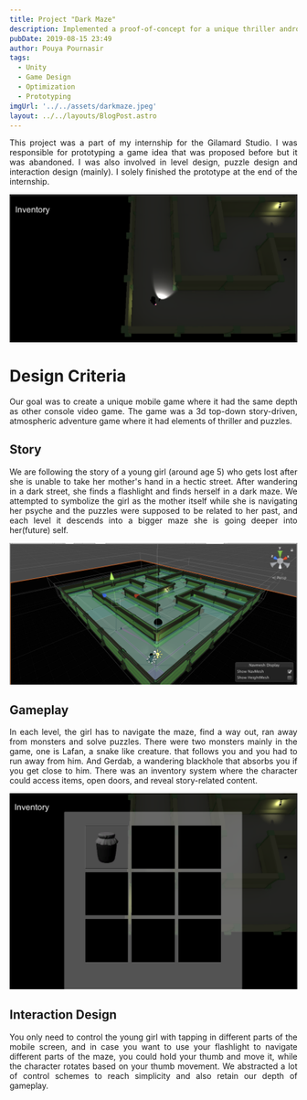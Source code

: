 ```yaml
---
title: Project "Dark Maze"
description: Implemented a proof-of-concept for a unique thriller android video game in a 3-month period.Introduced innovative interaction elements to support top-down camera angle.
pubDate: 2019-08-15 23:49
author: Pouya Pournasir
tags: 
  - Unity
  - Game Design
  - Optimization
  - Prototyping
imgUrl: '../../assets/darkmaze.jpeg'
layout: ../../layouts/BlogPost.astro
---
```

<style>body {text-align: left}</style>
<style>body {text-align: justify}</style>
This project was a part of my internship for the Gilamard Studio. I was responsible for prototyping a game idea that was proposed before but it was abandoned. I was also involved in level design, puzzle design and interaction design (mainly). I solely finished the prototype at the end of the internship.


  ![Image 1](src/assets/darkmaze.png)
# Design Criteria
  Our goal was to create a unique mobile game where it had the same depth as other console video game. The game was a 3d top-down story-driven, atmospheric adventure game where it had elements of thriller and puzzles.

  ## Story
  We are following the story of a young girl (around age 5) who gets lost after she is unable to take her mother's hand in a hectic street. After wandering in a dark street, she finds a flashlight and finds herself in a dark maze. We attempted to symbolize the girl as the mother itself while she is navigating her psyche and the puzzles were supposed to be related to her past, and each level it descends into a bigger maze she is going deeper into her(future) self.

  ![Image 3](src/assets/darkmaze2.png)
  ## Gameplay
  In each level, the girl has to navigate the maze, find a way out, ran away from monsters and solve puzzles. There were two monsters mainly in the game, one is Lafan, a snake like creature. that follows you and you had to run away from him. And Gerdab, a wandering blackhole that absorbs you if you get close to him. There was an inventory system where the character could access items, open doors, and reveal story-related content.

  ![Image 2](src/assets/darkmaze3.png)

  ## Interaction Design
  You only need to control the young girl with tapping in different parts of the mobile screen, and in case you want to use your flashlight to navigate different parts of the maze, you could hold your thumb and move it, while the character rotates based on your thumb movement. We abstracted a lot of control schemes to reach simplicity and also retain our depth of gameplay.

  

  
  